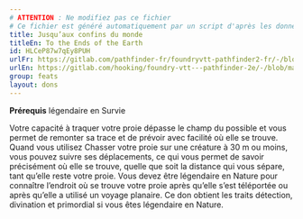 ```yaml
---
# ATTENTION : Ne modifiez pas ce fichier
# Ce fichier est généré automatiquement par un script d'après les données du module Foundry VTT officiel et de sa traduction
title: Jusqu’aux confins du monde
titleEn: To the Ends of the Earth
id: HLCeP87w7qEy8PUH
urlFr: https://gitlab.com/pathfinder-fr/foundryvtt-pathfinder2-fr/-/blob/master/data/feats/HLCeP87w7qEy8PUH.htm
urlEn: https://gitlab.com/hooking/foundry-vtt---pathfinder-2e/-/blob/master/packs/data/feats.db/to-the-ends-of-the-earth.json
group: feats
layout: dons
---
```

**Prérequis** légendaire en Survie

Votre capacité à traquer votre proie dépasse le champ du possible et vous permet de remonter sa trace et de prévoir avec facilité où elle se trouve. Quand vous utilisez Chasser votre proie sur une créature à 30 m ou moins, vous pouvez suivre ses déplacements, ce qui vous permet de savoir précisément où elle se trouve, quelle que soit la distance qui vous sépare, tant qu’elle reste votre proie. Vous devez être légendaire en Nature pour connaître l’endroit où se trouve votre proie après qu’elle s’est téléportée ou après qu’elle a utilisé un voyage planaire. Ce don obtient les traits détection, divination et primordial si vous êtes légendaire en Nature.


